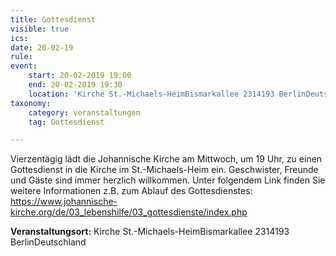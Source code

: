 ```yaml
---
title: Gottesdienst
visible: true
ics: 
date: 20-02-19
rule: 
event:
	start: 20-02-2019 19:00
	end: 20-02-2019 19:30
	location: 'Kirche St.-Michaels-HeimBismarkallee 2314193 BerlinDeutschland'
taxonomy:
	category: veranstaltungen
	tag: Gottesdienst

---
```

Vierzentägig lädt die Johannische Kirche am Mittwoch, um 19 Uhr, zu einen Gottesdienst in die Kirche im St.-Michaels-Heim ein. Geschwister, Freunde und Gäste sind immer herzlich willkommen. Unter folgendem Link finden Sie weitere Informationen z.B. zum Ablauf des Gottesdienstes: https://www.johannische-kirche.org/de/03_lebenshilfe/03_gottesdienste/index.php


**Veranstaltungsort:** Kirche St.-Michaels-HeimBismarkallee 2314193 BerlinDeutschland

